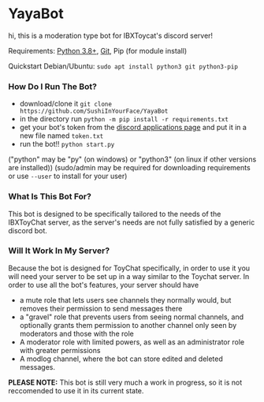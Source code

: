 # YayaBot

hi, this is a moderation type bot for IBXToycat's discord server!

Requirements:
[Python 3.8+](https://www.python.org/downloads/), 
[Git](https://git-scm.com/downloads), 
Pip (for module install)

Quickstart Debian/Ubuntu:
`sudo apt install python3 git python3-pip`

### How Do I Run The Bot?
- download/clone it
`git clone https://github.com/SushiInYourFace/YayaBot`
- in the directory run
`python -m pip install -r requirements.txt`
- get your bot's token from the [discord applications page](https://discord.com/developers/applications/) and put it in a new file named `token.txt`
- run the bot!!
`python start.py`

("python" may be "py" (on windows) or "python3" (on linux if other versions are installed)) (sudo/admin may be required for downloading requirements or use `--user` to install for your user)


### What Is This Bot For?

This bot is designed to be specifically tailored to the needs of the IBXToyChat server, as the server's needs are not fully satisfied by a generic discord bot.

### Will It Work In My Server?

Because the bot is designed for ToyChat specifically, in order to use it you will need your server to be set up in a way similar to the Toychat server. In order to use all the bot's features, your server should have
- a mute role that lets users see channels they normally would, but removes their permission to send messages there
- a "gravel" role that prevents users from seeing normal channels, and optionally grants them permission to another channel only seen by moderators and those with the role
- A moderator role with limited powers, as well as an administrator role with greater permissions
- A modlog channel, where the bot can store edited and deleted messages.

**PLEASE NOTE:** This bot is still very much a work in progress, so it is not reccomended to use it in its current state.
